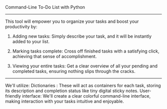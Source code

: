Command-Line To-Do List with Python    
__________________________________________________________________________________________________________________________________________

This tool will empower you to organize your tasks and boost your productivity by:

  1. Adding new tasks: Simply describe your task, and it will be instantly added to your list.
     
  2. Marking tasks complete: Cross off finished tasks with a satisfying click, achieving that sense of accomplishment.
     
  3. Viewing your entire tasks: Get a clear overview of all your pending and completed tasks, ensuring nothing slips through the cracks.
_________________________________________________________________________________________________________________________________________

We'll utilize:
    Dictionaries : These will act as containers for each task, storing its description and completion status like tiny digital sticky notes.
    User-friendly interface: We'll create a clear colorful command-line interface, making interaction with your tasks intuitive and enjoyable.
